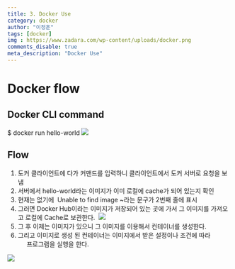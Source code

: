 ```yaml
---
title: 3. Docker Use
category: docker
author: "이정훈"
tags: [docker]
img : https://www.zadara.com/wp-content/uploads/docker.png
comments_disable: true
meta_description: "Docker Use"
---
```


# Docker flow


## Docker CLI command

$ docker run hello-world
![](https://i.imgur.com/W3BPR7c.png)

## Flow
1. 도커 클라이언트에 다가 커맨드를 입력하니 클라이언트에서 도커 서버로 요청을 보냄
2. 서버에서 hello-world라는 이미지가 이미 로컬에 cache가 되어 있는지 확인
3. 현재는 없기에  Unable to find image ~라는 문구가 2번째 줄에 표시
4. 그러면 Docker Hub이라는 이미지가 저장되어 있는 곳에 가서 그 이미지를 가져오고 로컬에 
   Cache로 보관한다. 
   ![](https://i.imgur.com/QiluYtE.png)
5. 그 후 이제는 이미지가 있으니 그 이미지를 이용해서 컨테이너를 생성한다.
6. 그리고 이미지로 생성 된 컨테이너는 이미지에서 받은 설정이나 조건에 따라  
     프로그램을 실행을 한다.

![](https://i.imgur.com/vgrrTDe.png)

